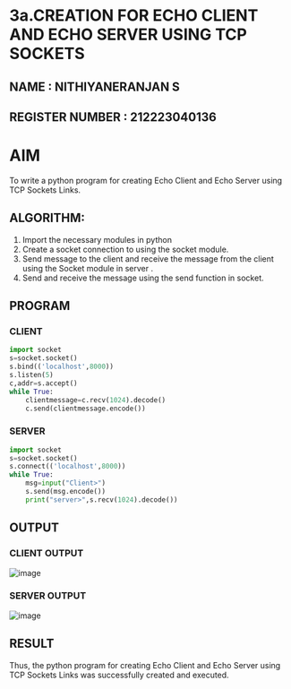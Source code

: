 # 3a.CREATION FOR ECHO CLIENT AND ECHO SERVER USING TCP SOCKETS
## NAME : NITHIYANERANJAN S
## REGISTER NUMBER : 212223040136
# AIM
To write a python program for creating Echo Client and Echo Server using TCP
Sockets Links.
## ALGORITHM:
1. Import the necessary modules in python
2. Create a socket connection to using the socket module.
3. Send message to the client and receive the message from the client using the Socket module in
 server .
4. Send and receive the message using the send function in socket.
## PROGRAM
### CLIENT 
```py
import socket
s=socket.socket()
s.bind(('localhost',8000))
s.listen(5)
c,addr=s.accept()
while True:
    clientmessage=c.recv(1024).decode()
    c.send(clientmessage.encode())

```
### SERVER 
```py
import socket
s=socket.socket()
s.connect(('localhost',8000))
while True:
    msg=input("Client>")
    s.send(msg.encode())
    print("server>",s.recv(1024).decode())
```
## OUTPUT
### CLIENT OUTPUT
![image](https://github.com/NITHIYANERANJAN/3a.Sockets_Creation_for_Echo_Client_and_Echo_Server/assets/144979351/226e0053-8aed-4f67-902c-a9c0366ce923)

### SERVER OUTPUT
![image](https://github.com/NITHIYANERANJAN/3a.Sockets_Creation_for_Echo_Client_and_Echo_Server/assets/144979351/c224c161-7722-4d34-a17a-1fb4b6f99ffe)

## RESULT
Thus, the python program for creating Echo Client and Echo Server using TCP Sockets Links 
was successfully created and executed.

